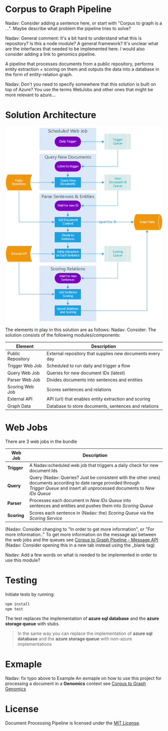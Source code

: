 # Corpus to Graph Pipeline
Nadav: Consider adding a sentence here, or start with "Corpus to graph is a ...". Maybe describe what problem the pipeline tries to solve?

Nadav: General comment: It's a bit hard to understand what this is repository? Is this a node module? A general framework? It's unclear what are the interfaces that needed to be implemented here. I would also consider adding a link to genomics pipeline.

A pipeline that processes documents from a public repository, 
performs entity extraction + scoring on them and outputs the data into a database in the form of entity-relation graph.

Nadav: Don't you need to specify somewhere that this solution is built on top of Azure? You use the terms WebJobs and other ones that might be more relevant to azure...

# Solution Architecture
![Architecture Diagram](docs/images/architecture.png "Solution Architecture")

The elements in play in this solution are as follows:
Nadav: Consider: The solution consists of the following modules/components:

| Element           | Description                           |
| ----------------- | ------------------------------------- |
|Public Repository  | External repository that supplies new documents every day
|Trigger Web Job    | Scheduled to run daily and trigger a flow
|Query Web Job      | Queries for new document IDs (latest)
|Parser Web Job     | Divides documents into sentences and entities
|Scoring Web Job    | Scores sentences and relations
|External API       | API (url) that enables entity extraction and scoring
|Graph Data         | Database to store documents, sentences and relations 

# Web Jobs
There are 3 web jobs in the bundle

| Web Job      | Description                           |
| ------------ | ------------------------------------- |
|__Trigger__   |A Nadav:scheduled web job that triggers a daily check for new document Ids
|__Query__     |Query (Nadav: Queries? Just be consistent with the other ones) documents according to date range provided through <br>*Trigger Queue* and insert all unprocessed documents to *New IDs Queue*
|__Parser__    |Processes each document in *New IDs Queue* into <br>sentences and entities and pushes them into *Scoring Queue*
|__Scoring__   |Scores each sentence in (Nadav: the) *Scoring Queue* via the *Scoring Service*

(Nadav: Consider changing to "In order to get more information", or "For more information.."
To get more information on the message api between the web jobs and the queues see [Corpus to Graph Pipeline - Message API](docs/queues.md) (Nadav: Consider opening this in a new tab instead using the _blank tag)

Nadav: Add a few words on what is needed to be implemented in order to use this module?

# Testing
Initiate tests by running:
```
npm install
npm test
```

The test replaces the implementation of **azure sql database** and the **azure storage queue** with stubs.

> In the same way you can replace the implementation of **azure sql database** and the **azure storage queue** with non-azure implementations

# Exmaple
Nadav: fix typo above to Example
An exmaple on how to use this project for processing a document in a **Genomics** context see [Corpus to Graph Genomics](https://github.com/CatalystCode/corpus-to-graph-genomics)

# License
Document Processing Pipeline is licensed under the [MIT License](LICENSE).
